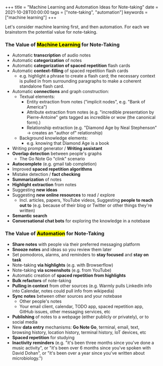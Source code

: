 +++
title = "Machine Learning and Automation Ideas for Note-taking"
date = 2021-10-28T00:00:00
tags = ["note-taking", "automation"]
keywords = ["machine learning"]
+++

Let's consider machine learning first, and then automation. For each we brainstorm the potential value for note-taking.

### The Value of <mark>Machine Learning</mark> for Note-Taking

- Automatic **transcription** of audio notes
- Automatic **categorization** of notes
- Automatic **categorization of spaced repetition** flash cards
- Automatic **context-filling** of spaced repetition flash cards
    - e.g. highlight a phrase to create a flash card; the necessary context is pulled in from surrounding paragraphs to make a coherent standalone flash card.
- Automatic **connections** and graph construction:
    - Textual elements:
        - Entity extraction from notes ("implicit nodes", e.g. "Bank of America")
        - Attribute extraction from notes (e.g. "incredible presentation by Pierre-Antoine" gets tagged as incredible or wow (the canonical form).)
        - Relationship extraction (e.g. "Diamond Age by Neal Stephenson" -> creates an "author of" relationship)
    - Background knowledge elements:
        - e.g. knowing that Diamond Age is a book
- Writing prompt generator / **Writing assistant**
- **Overlap detection** between people's graphs
    - The Go Note Go "clink" scenario
- **Autocomplete** (e.g. gmail tab completion)
- Improved **spaced repetition algorithms**
- Mistake detection / **fact checking**
- **Summarization** of notes
- **Highlight extraction** from notes
- Suggesting **new ideas**
- Suggesting **new online resources** to read / explore
    - Incl. articles, papers, YouTube videos, Suggesting **people to reach out to** (e.g. because of their blog or Twitter or other things they're written)
- **Semantic search**
- **Conversational chat bots** for exploring the knowledge in a notebase


### The Value of <mark>Automation</mark> for Note-Taking

- **Share notes** with people via their preferred messaging platform
- **Snooze notes** and ideas so you review them later
- Set pomodoros, alarms, and reminders to **stay focused** and **stay on task**
- Note-taking **via highlights** (e.g. with Browserflow)
- Note-taking **via screenshots** (e.g. from YouTube)
- Automatic creation of **spaced repetition from highlights**
- **Bulk refactors** of note-taking
- **Pulling in context** from other sources (e.g. Warmly pulls LinkedIn info into Calendar, notes could pull info from wikipedia)
- **Sync notes** between other sources and your notebase
    - Other people's notes
    - Your email client, calendar, TODO app, spaced repetition app, GitHub issues, other messaging services, etc
- **Publishing** of notes to a webpage (either publicly or privately), or to social media
- New **data entry** mechanisms: **Go Note Go**, terminal, email, text, browsing history, location history, terminal history, IoT devices, etc
- **Spaced repetition** for studying
- **Inactivity reminders** (e.g. "it's been three months since you've done a music activity", or "it's been over 6 months since you've spoken with David Dohan", or "it's been over a year since you've written about microbiology.")
